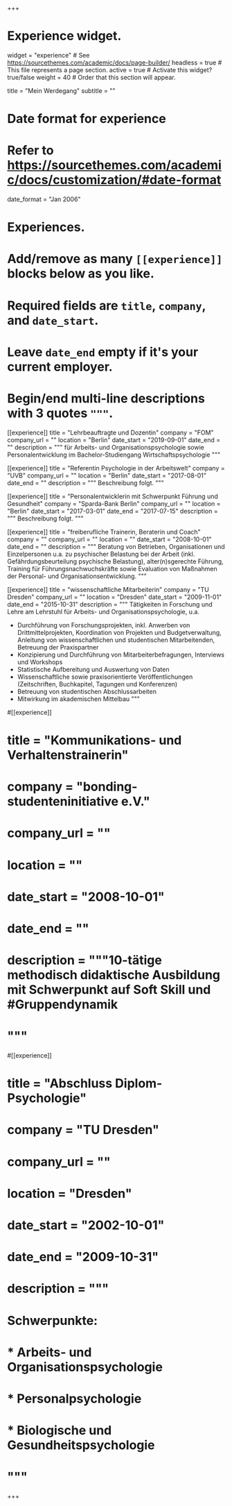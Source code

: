 +++
# Experience widget.
widget = "experience"  # See https://sourcethemes.com/academic/docs/page-builder/
headless = true  # This file represents a page section.
active = true  # Activate this widget? true/false
weight = 40  # Order that this section will appear.

title = "Mein Werdegang"
subtitle = ""

# Date format for experience
#   Refer to https://sourcethemes.com/academic/docs/customization/#date-format
date_format = "Jan 2006"

# Experiences.
#   Add/remove as many `[[experience]]` blocks below as you like.
#   Required fields are `title`, `company`, and `date_start`.
#   Leave `date_end` empty if it's your current employer.
#   Begin/end multi-line descriptions with 3 quotes `"""`.
[[experience]]
  title = "Lehrbeauftragte und Dozentin"
  company = "FOM"
  company_url = ""
  location = "Berlin"
  date_start = "2019-09-01"
  date_end = ""
  description = """
  für Arbeits- und Organisationspsychologie sowie Personalentwicklung im Bachelor-Studiengang Wirtschaftspsychologie
  """


[[experience]]
  title = "Referentin Psychologie in der Arbeitswelt"
  company = "UVB"
  company_url = ""
  location = "Berlin"
  date_start = "2017-08-01"
  date_end = ""
  description = """
  Beschreibung folgt.
  """

[[experience]]
  title = "Personalentwicklerin mit Schwerpunkt Führung und Gesundheit"
  company = "Sparda-Bank Berlin"
  company_url = ""
  location = "Berlin"
  date_start = "2017-03-01"
  date_end = "2017-07-15"
  description = """
  Beschreibung folgt.
  """


[[experience]]
  title = "freiberufliche Trainerin, Beraterin und Coach"
  company = ""
  company_url = ""
  location = ""
  date_start = "2008-10-01"
  date_end = ""
  description = """
  Beratung von Betrieben, Organisationen und Einzelpersonen u.a. zu psychischer Belastung bei der Arbeit (inkl. Gefährdungsbeurteilung psychische Belastung), alter(n)sgerechte Führung, Training für Führungsnachwuchskräfte sowie Evaluation von Maßnahmen der Personal- und Organisationsentwicklung.
  """

[[experience]]
  title = "wissenschaftliche Mitarbeiterin"
  company = "TU Dresden"
  company_url = ""
  location = "Dresden"
  date_start = "2009-11-01"
  date_end = "2015-10-31"
  description = """
  Tätigkeiten in Forschung und Lehre am Lehrstuhl für Arbeits- und Organisationspsychologie, u.a.
  
  * Durchführung von Forschungsprojekten, inkl. Anwerben von Drittmittelprojekten, Koordination von Projekten und Budgetverwaltung, Anleitung von wissenschaftlichen und studentischen Mitarbeitenden, Betreuung der Praxispartner
  * Konzipierung und Durchführung von Mitarbeiterbefragungen, Interviews und Workshops
  * Statistische Aufbereitung und Auswertung von Daten
  * Wissenschaftliche sowie praxisorientierte Veröffentlichungen (Zeitschriften, Buchkapitel, Tagungen und Konferenzen)
  * Betreuung von studentischen Abschlussarbeiten
  * Mitwirkung im akademischen Mittelbau
  """


#[[experience]]
#  title = "Kommunikations- und Verhaltenstrainerin"
#  company = "bonding-studenteninitiative e.V."
#  company_url = ""
#  location = ""
#  date_start = "2008-10-01"
#  date_end = ""
#  description = """10-tätige methodisch didaktische Ausbildung mit Schwerpunkt auf Soft Skill und #Gruppendynamik
#  """

#[[experience]]
#  title = "Abschluss Diplom-Psychologie"
#  company = "TU Dresden"
#  company_url = ""
#  location = "Dresden"
#  date_start = "2002-10-01"
#  date_end = "2009-10-31"
#  description = """
#  Schwerpunkte:
#  
#  * Arbeits- und Organisationspsychologie
#  * Personalpsychologie
#  * Biologische und Gesundheitspsychologie
#  """

+++
